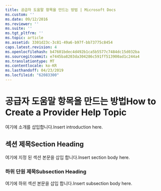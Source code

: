 ```yaml
---
title: 공급자 도움말 항목을 만드는 방법 | Microsoft Docs
ms.custom: ''
ms.date: 09/12/2016
ms.reviewer: ''
ms.suite: ''
ms.tgt_pltfrm: ''
ms.topic: article
ms.assetid: 3301d23c-3c81-49a6-b97f-bb73775c8454
caps.latest.revision: 4
ms.openlocfilehash: b47601bdec4d492b1ca5b5577c7484dc15d032ba
ms.sourcegitcommit: e7445ba8203da304286c591ff513900ad1c244a4
ms.translationtype: MT
ms.contentlocale: ko-KR
ms.lasthandoff: 04/23/2019
ms.locfileid: "62083300"
---
```

# <a name="how-to-create-a-provider-help-topic"></a><span data-ttu-id="93fe6-102">공급자 도움말 항목을 만드는 방법</span><span class="sxs-lookup"><span data-stu-id="93fe6-102">How to Create a Provider Help Topic</span></span>

<span data-ttu-id="93fe6-103">여기에 소개를 삽입합니다.</span><span class="sxs-lookup"><span data-stu-id="93fe6-103">Insert introduction here.</span></span>

## <a name="section-heading"></a><span data-ttu-id="93fe6-104">섹션 제목</span><span class="sxs-lookup"><span data-stu-id="93fe6-104">Section Heading</span></span>

 <span data-ttu-id="93fe6-105">여기에 지정 된 섹션 본문을 삽입 합니다.</span><span class="sxs-lookup"><span data-stu-id="93fe6-105">Insert section body here.</span></span>

### <a name="subsection-heading"></a><span data-ttu-id="93fe6-106">하위 단원 제목</span><span class="sxs-lookup"><span data-stu-id="93fe6-106">Subsection Heading</span></span>

 <span data-ttu-id="93fe6-107">여기에 하위 섹션 본문을 삽입 합니다.</span><span class="sxs-lookup"><span data-stu-id="93fe6-107">Insert subsection body here.</span></span>